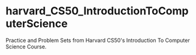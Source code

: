 # harvard_CS50_IntroductionToComputerScience
Practice and Problem Sets from Harvard CS50's Introduction To Computer Science Course.
